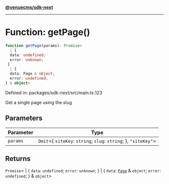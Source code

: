 [**@venuecms/sdk-next**](../Index.md)

***

# Function: getPage()

```ts
function getPage(params): Promise<
  | {
  data: undefined;
  error: unknown;
 }
  | {
  data: Page & object;
  error: undefined;
} & object>
```

Defined in: packages/sdk-next/src/main.ts:123

Get a single page using the slug

## Parameters

| Parameter | Type |
| ------ | ------ |
| `params` | `Omit`\<\{ `siteKey`: `string`; `slug`: `string`; \}, `"siteKey"`\> |

## Returns

`Promise`\<
  \| \{
  `data`: `undefined`;
  `error`: `unknown`;
 \}
  \| \{
  `data`: [`Page`](../type-aliases/Page.md) & `object`;
  `error`: `undefined`;
 \} & `object`\>
